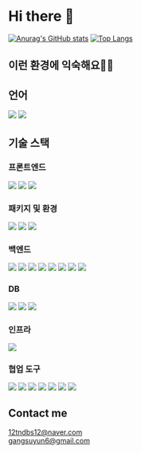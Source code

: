 # Hi there 👋

[![Anurag's GitHub stats](https://github-readme-stats.vercel.app/api?username=12tndbs12)](https://github.com/anuraghazra/github-readme-stats)
[![Top Langs](https://github-readme-stats.vercel.app/api/top-langs/?username=12tndbs12&layout=compact&hide=r,jupyter%20notebook,c%23&exclude_repo=roharui.github.io)](https://github.com/anuraghazra/github-readme-stats)

## 이런 환경에 익숙해요✍🏼

## 언어

<p>
  <img src= "https://img.shields.io/badge/JavaScript-F7DF1E?style=flat-square&logo=JavaScript&logoColor=white"/> 
  <img src= "https://img.shields.io/badge/TypeScript-black?logo=typescript&logoColor=blue"/>
</p>

## 기술 스택


### 프론트엔드
<p>
  <img src= "https://img.shields.io/badge/HTML-white?logo=html5"/>
  <img src= "https://img.shields.io/badge/CSS-blue?logo=css3"/>
  <img src= "https://img.shields.io/badge/React-black?logo=react"/>
</p>

### 패키지 및 환경
<p>
  <img src= "https://img.shields.io/badge/NPM-%23000000.svg?style=flat-square&logo=npm&logoColor=white"/>
  <img src= "https://img.shields.io/badge/Prettier-F7B93E?style=flat-square&logo=Prettier&logoColor=white"/>
  <img src= "https://img.shields.io/badge/Eslint-4B3263?style=flat-square&logo=Eslint&logoColor=white"/>
</p>

### 백엔드
<p>
  <img src= "https://img.shields.io/badge/-Node.js-black?logo=Node.js"/>
  <img src= "https://img.shields.io/badge/-express-blue?logo=Express"/>
  <img src= "https://img.shields.io/badge/nestjs-%23E0234E.svg?style=flat-square&logo=nestjs&logoColor=white"/>
  <img src= "https://img.shields.io/badge/-Sequelize-%2352B0E7?logo=Sequelize&logoColor=white"/>
  <img src= "https://img.shields.io/badge/TypeORM-E83524?style=flat-square"/>
  <img src= "https://img.shields.io/badge/Postman-FF6C37?style=flat-square&logo=Postman&logoColor=white"/>
  <img src= "https://img.shields.io/badge/JWT-000000?style=flat-square&logo=json-web-tokens&logoColor=white"/>
  <img src= "https://img.shields.io/badge/githubactions-%232671E5.svg?style=flat-square&logo=githubactions&logoColor=white"/>
</p>

### DB
<p>
  <img src= "https://img.shields.io/badge/mysql-%2300f.svg?style=flat-square&logo=mysql&logoColor=white"/>
  <img src= "https://img.shields.io/badge/-Mongo%20DB-white?logo=MongoDB"/>
  <img src= "https://img.shields.io/badge/postgres-%23316192.svg?style=flat-square&logo=postgresql&logoColor=white"/>
</p>

### 인프라
<p>
  	<img src= "https://img.shields.io/badge/AWS-%23FF9900.svg?style=flat-square&logo=amazon-aws&logoColor=white"/>
</p>

### 협업 도구

<p>
  <img src= "https://img.shields.io/badge/Git-FF4500?logo=git&logoColor=white"/>
  <img src="https://img.shields.io/badge/GitHub-100000?logo=github" />
  <img src="https://img.shields.io/badge/Notion-white?logo=notion&logoColor=black">
  <img src="https://img.shields.io/badge/-slack-%234A154B?logo=Slack"/>
  <img src="https://img.shields.io/badge/-Swagger-black?logo=Swagger">
  <img src="https://img.shields.io/badge/Visual%20Studio%20Code-0078d7.svg?style=flat-square&logo=visual-studio-code&logoColor=white"/>
  <img src="https://img.shields.io/badge/%3CServer%3E-%237289DA.svg?style=flat-square&logo=discord&logoColor=white"/>
</p>

## Contact me

12tndbs12@naver.com <br/>
gangsuyun6@gmail.com

<!--
**12tndbs12/12tndbs12** is a ✨ _special_ ✨ repository because its `README.md` (this file) appears on your GitHub profile.

Here are some ideas to get you started:

- 🔭 I’m currently working on ...
- 🌱 I’m currently learning ...
- 👯 I’m looking to collaborate on ...
- 🤔 I’m looking for help with ...
- 💬 Ask me about ...
- 📫 How to reach me: ...
- 😄 Pronouns: ...
- ⚡ Fun fact: ...
-->
